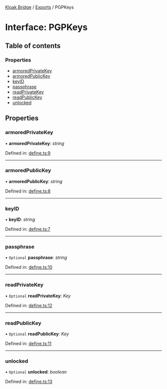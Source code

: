 [Kloak Bridge](../README.md) / [Exports](../modules.md) / PGPKeys

# Interface: PGPKeys

## Table of contents

### Properties

- [armoredPrivateKey](pgpkeys.md#armoredprivatekey)
- [armoredPublicKey](pgpkeys.md#armoredpublickey)
- [keyID](pgpkeys.md#keyid)
- [passphrase](pgpkeys.md#passphrase)
- [readPrivateKey](pgpkeys.md#readprivatekey)
- [readPublicKey](pgpkeys.md#readpublickey)
- [unlocked](pgpkeys.md#unlocked)

## Properties

### armoredPrivateKey

• **armoredPrivateKey**: *string*

Defined in: [define.ts:9](https://github.com/CoNET-project/kloak-bridge/blob/fe47ec7/src/define.ts#L9)

___

### armoredPublicKey

• **armoredPublicKey**: *string*

Defined in: [define.ts:8](https://github.com/CoNET-project/kloak-bridge/blob/fe47ec7/src/define.ts#L8)

___

### keyID

• **keyID**: *string*

Defined in: [define.ts:7](https://github.com/CoNET-project/kloak-bridge/blob/fe47ec7/src/define.ts#L7)

___

### passphrase

• `Optional` **passphrase**: *string*

Defined in: [define.ts:10](https://github.com/CoNET-project/kloak-bridge/blob/fe47ec7/src/define.ts#L10)

___

### readPrivateKey

• `Optional` **readPrivateKey**: *Key*

Defined in: [define.ts:12](https://github.com/CoNET-project/kloak-bridge/blob/fe47ec7/src/define.ts#L12)

___

### readPublicKey

• `Optional` **readPublicKey**: *Key*

Defined in: [define.ts:11](https://github.com/CoNET-project/kloak-bridge/blob/fe47ec7/src/define.ts#L11)

___

### unlocked

• `Optional` **unlocked**: *boolean*

Defined in: [define.ts:13](https://github.com/CoNET-project/kloak-bridge/blob/fe47ec7/src/define.ts#L13)
